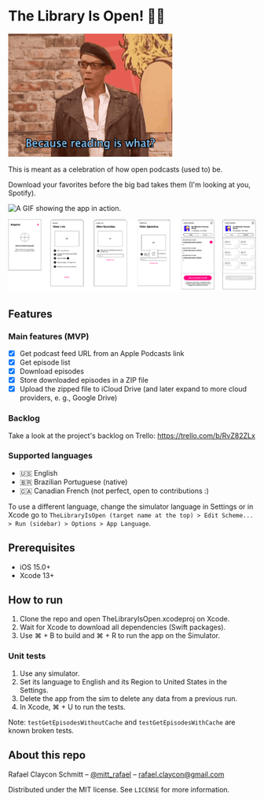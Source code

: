 # The Library Is Open! 💃🏼

![A GIF of RuPaul Charles saying: Because reading is what? Fundamental!](TheLibraryIsOpen/Resources/reading-is-fundamental.gif)

This is meant as a celebration of how open podcasts (used to) be.

Download your favorites before the big bad takes them (I'm looking at you, Spotify).

![A GIF showing the app in action.](TheLibraryIsOpen/Resources/main-flow.gif)

![Prototype: 6 screens one beside the other showing the app's main flow, from an empty screen with no podcasts to the episode list from a link informed by the user.](TheLibraryIsOpen/Resources/prototype.png)

## Features

### Main features (MVP)

- [x] Get podcast feed URL from an Apple Podcasts link
- [x] Get episode list
- [x] Download episodes
- [x] Store downloaded episodes in a ZIP file
- [x] Upload the zipped file to iCloud Drive (and later expand to more cloud providers, e. g., Google Drive)

### Backlog

Take a look at the project's backlog on Trello: https://trello.com/b/RvZ82ZLx

### Supported languages

- 🇺🇸 English
- 🇧🇷 Brazilian Portuguese (native)
- 🇨🇦 Canadian French (not perfect, open to contributions :)

To use a different language, change the simulator language in Settings or in Xcode go to `TheLibraryIsOpen (target name at the top) > Edit Scheme... > Run (sidebar) > Options > App Language`.

## Prerequisites

- iOS 15.0+
- Xcode 13+

## How to run

1. Clone the repo and open TheLibraryIsOpen.xcodeproj on Xcode.
1. Wait for Xcode to download all dependencies (Swift packages).
1. Use ⌘ + B to build and ⌘ + R to run the app on the Simulator.

### Unit tests

1. Use any simulator.
1. Set its language to English and its Region to United States in the Settings.
1. Delete the app from the sim to delete any data from a previous run.
1. In Xcode, ⌘ + U to run the tests.

Note: `testGetEpisodesWithoutCache` and `testGetEpisodesWithCache` are known broken tests.

## About this repo

Rafael Claycon Schmitt – [@mitt_rafael](https://twitter.com/mitt_rafael) – rafael.claycon@gmail.com

Distributed under the MIT license. See ``LICENSE`` for more information.
